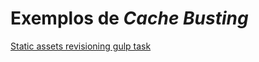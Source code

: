 # Exemplos de _Cache Busting_

[Static assets revisioning gulp task](https://github.com/sindresorhus/gulp-rev)